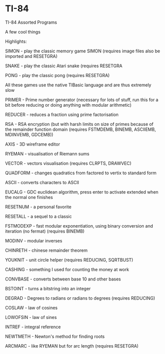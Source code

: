 # TI-84
TI-84 Assorted Programs

A few cool things

Highlights:

SIMON - play the classic memory game SIMON (requires image files also be imported and RESETGRA)

SNAKE - play the classic Atari snake (requires RESETGRA

PONG - play the classic pong (requires RESETGRA)

All these games use the native TIBasic language and are thus extremely slow

PRIMER - Prime number generator (necessary for lots of stuff, run this for a bit before reducing or doing anything with modular arithmetic)

REDUCER - reduces a fraction using prime factorisation

RSA - RSA encryption (but with harsh limits on size of primes because of the remainder function domain (requires FSTMDEMB, BINEMB, ASCIIEMB, MDINVEMB, GDCEMB))

AXIS - 3D wireframe editor

RYEMAN - visualisation of Riemann sums

VECTOR - vectors visualisation (requires CLRPTS, DRAWVEC)

QUADFORM - changes quadratics from factored to vertix to standard form

ASCII - converts characters to ASCII

EUCALG - GDC euclidean algorithm, press enter to activate extended when the normal one finishes

RESETNUM - a personal favorite

RESETALL - a sequel to a classic

FSTMODEXP - fast modular exponentiation, using binary conversion and iteration (no fermat) (requires BINEMB)

MODINV - modular inverses

CHINRETH - chinese remainder theorem

YOUKNIT - unit circle helper (requires REDUCING, SQRTBUST)

CASHING - something I used for counting the money at work

CONVBASE - converts between base 10 and other bases

BSTOINT - turns a bitstring into an integer

DEGRAD - Degrees to radians or radians to degrees (requires REDUCING)

COSLAW - law of cosines

LOWOFSIN - law of sines

INTREF - integral reference

NEWTMETH - Newton's method for finding roots

ARCMARC - like RYEMAN but for arc length (requires RESETGRA)
